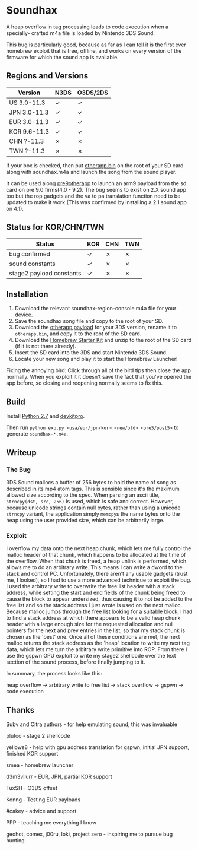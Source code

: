 # Soundhax

A heap overflow in tag processing leads to code execution when a specially-
crafted m4a file is loaded by Nintendo 3DS Sound.

This bug is particularly good, because as far as I can tell it is the first
ever homebrew exploit that is free, offline, and works on every version
of the firmware for which the sound app is available.

## Regions and Versions

| Version | N3DS | O3DS/2DS |
| --- | --- | --- |
| US 3.0-11.3 | ✓ | ✓ |
| JPN 3.0-11.3 | ✓ | ✓ |
| EUR 3.0-11.3 | ✓ | ✓ |
| KOR 9.6-11.3 | ✓ | ✓ |
| CHN ?-11.3 | ✗ | ✗ |
| TWN ?-11.3 | ✗ | ✗ |

If your box is checked, then put [otherapp.bin](https://smealum.github.io/3ds/#otherapp) on the root of your SD card along with soundhax.m4a and launch the song from the sound player.

It can be used along [pre9otherapp](https://github.com/Pirater12/pre9otherapp) to launch an arm9 payload from the sd card on pre 9.0 firms(4.0 - 9.2).
The bug seems to exist on 2.X sound app too but the rop gadgets and the va to pa translation function need to be updated to make it work.(This was confirmed by installing a 2.1 sound app on 4.1).

## Status for KOR/CHN/TWN

| Status | KOR | CHN | TWN |
| --- | --- | --- | --- |
| bug confirmed | ✓ | ✗ | ✗ |
| sound constants | ✓ | ✗ | ✗ |
| stage2 payload constants | ✓ | ✗ | ✗ |

## Installation
1. Download the relevant soundhax-region-console.m4a file for your device.
2. Save the soundhax song file and copy to the root of your SD.
3. Download the [otherapp payload](https://smealum.github.io/3ds/) for your 3DS version, rename it to `otherapp.bin`, and copy it to the root of the SD card.
4. Download the [Homebrew Starter Kit](https://smealum.github.io/ninjhax2/starter.zip) and unzip to the root of the SD card (if it is not there already).
5. Insert the SD card into the 3DS and start Nintendo 3DS Sound.
6. Locate your new song and play it to start the Homebrew Launcher!

Fixing the annoying bird: Click through all of the bird tips then close the app normally. When you exploit it it doesn't save the fact that you've opened the app before, so closing and reopening normally seems to fix this.

## Build
Install [Python 2.7](https://python.org) and [devkitpro](https://sourceforge.net/projects/devkitpro/).

Then run `python exp.py <usa/eur/jpn/kor> <new/old> <pre5/post5>` to generate `soundhax-*.m4a`.

## Writeup

### The Bug
3DS Sound mallocs a buffer of 256 bytes to hold the name of song as described
in its mp4 atom tags. This is sensible since it's the maximum allowed size according
to the spec. When parsing an ascii title, `strncpy(dst, src, 256)` is used, which
is safe and correct. However, because unicode strings contain null bytes, rather
than using a unicode `strncpy` variant, the application simply `memcpy`s the name
bytes onto the heap using the user provided size, which can be arbitrarily large.

### Exploit
I overflow my data onto the next heap chunk, which lets me fully control the
malloc header of that chunk, which happens to be allocated at the time of the overflow.
When that chunk is freed, a heap unlink is performed, which allows me to do
an arbitrary write. This means I can write a dword to the stack and control
PC. Unfortunately, there aren't any usable gadgets (trust me, I looked), so I
had to use a more advanced technique to exploit the bug. I used the
arbitrary write to overwrite the free list header with a stack address,
while setting the start and end fields of the chunk being freed to cause the
block to appear undersized, thus causing it to not be added to the free list
and so the stack address I just wrote is used on the next malloc. Because malloc
jumps through the free list looking for a suitable block, I had to find a stack
address at which there appears to be a valid heap chunk header with a large enough
size for the requested allocation and null pointers for the next and prev entries
in the list, so that my stack chunk is chosen as the 'best' one. Once all of
these conditions are met, the next malloc returns the stack address as the
'heap' location to write my next tag data, which lets me turn the arbitrary
write primitive into ROP. From there I use the gspwn GPU exploit to write
my stage2 shellcode over the text section of the sound process, before finally
jumping to it.

In summary, the process looks like this:

heap overflow -> arbitrary write to free list -> stack overflow -> gspwn -> code execution

## Thanks
Subv and Citra authors - for help emulating sound, this was invaluable

plutoo   - stage 2 shellcode

yellows8 - help with gpu address translation for gspwn, initial JPN support, finished KOR support

smea     - homebrew launcher

d3m3vilurr - EUR, JPN, partial KOR support

TuxSH - O3DS offset

Konng - Testing EUR payloads

\#cakey - advice and support

PPP - teaching me everything I know

geohot, comex, j00ru, loki, project zero - inspiring me to pursue bug hunting
